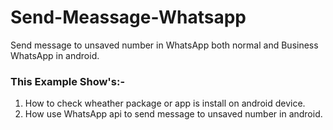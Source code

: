 # Send-Meassage-Whatsapp
Send message to unsaved number in WhatsApp both normal and Business WhatsApp in android.

### This Example Show's:-
1) How to check wheather package or app is install on android device.
2) How use WhatsApp api to send message to unsaved number in android.
